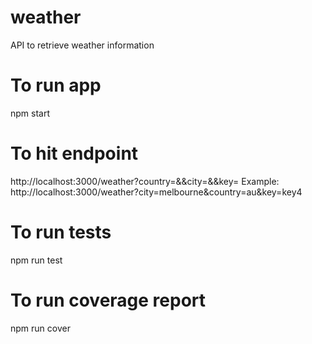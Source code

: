 # weather
API to retrieve weather information

# To run app
npm start

# To hit endpoint
http://localhost:3000/weather?country=<country>&&city=<city>&&key=<key>
Example:
http://localhost:3000/weather?city=melbourne&country=au&key=key4

# To run tests
npm run test

# To run coverage report
npm run cover